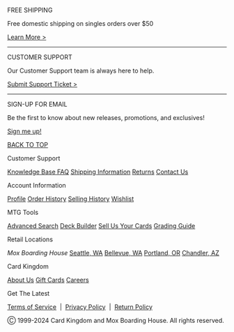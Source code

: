 FREE SHIPPING

Free domestic shipping on singles orders over $50

[Learn More >](https://cardkingdom.freshdesk.com/support/solutions/folders/3000008607)

* * *

CUSTOMER SUPPORT

Our Customer Support team is always here to help.

[Submit Support Ticket >](https://cardkingdom.freshdesk.com/support/tickets/new)

* * *

SIGN-UP FOR EMAIL

Be the first to know about new releases, promotions, and exclusives!

[Sign me up!](https://cardkingdom.attn.tv/p/Klu/landing-page)

[BACK TO TOP](#)

Customer Support

[Knowledge Base FAQ](https://cardkingdom.freshdesk.com/support/home) [Shipping Information](https://cardkingdom.freshdesk.com/support/solutions/articles/3000037550-how-are-cards-shipped) [Returns](https://cardkingdom.freshdesk.com/support/solutions/articles/3000043279-what-is-your-return-policy) [Contact Us](https://cardkingdom.freshdesk.com/support/home)

Account Information

[Profile](https://www.cardkingdom.com/myaccount/profile) [Order History](https://www.cardkingdom.com/myaccount/order_history) [Selling History](https://www.cardkingdom.com/myaccount/selling_history) [Wishlist](https://www.cardkingdom.com/myaccount/wishlist)

MTG Tools

[Advanced Search](https://www.cardkingdom.com/catalog/magic_the_gathering/search) [Deck Builder](https://www.cardkingdom.com/builder) [Sell Us Your Cards](https://www.cardkingdom.com/purchasing/how_to_sell) [Grading Guide](https://www.cardkingdom.com/purchasing/how_to_sell)

Retail Locations

_Mox Boarding House_ [Seattle, WA](https://www.moxboardinghouse.com/seattle/) [Bellevue, WA](https://www.moxboardinghouse.com/bellevue/) [Portland, OR](https://www.moxboardinghouse.com/portland/) [Chandler, AZ](https://www.moxboardinghouse.com/blog/mox-chandler-everything-you-need-to-know/)

Card Kingdom

[About Us](https://www.cardkingdom.com/static/about) [Gift Cards](https://www.cardkingdom.com/catalog/giftcard) [Careers](https://workforcenow.adp.com/mascsr/default/mdf/recruitment/recruitment.html?cid=4e00c4de-a083-4ba9-9a7b-9098aaa719b9&ccId=19000101_000001&type=MP&lang=en_US)

Get The Latest

[](https://twitter.com/Card_Kingdom)[](https://www.facebook.com/CardKingdom/)[](https://www.youtube.com/c/cardkingdommtg)

[Terms of Service](https://www.cardkingdom.com/static/tos)  |  [Privacy Policy](https://www.cardkingdom.com/static/privacy)  |  [Return Policy](https://cardkingdom.freshdesk.com/support/solutions/articles/3000043279-what-is-your-return-policy)

Ⓒ 1999-2024 Card Kingdom and Mox Boarding House. All rights reserved.